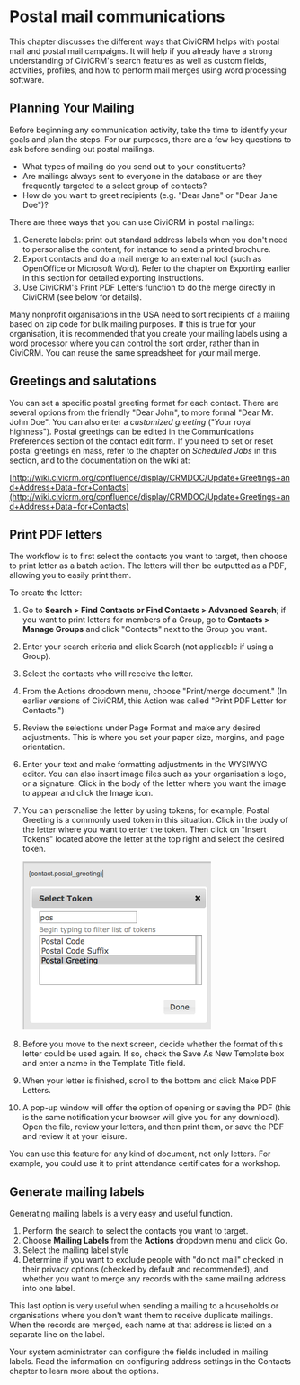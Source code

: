 # Postal mail communications

This chapter discusses the different ways that CiviCRM helps with postal
mail and postal mail campaigns. It will help if you already have a
strong understanding of CiviCRM's search features as well as custom
fields, activities, profiles, and how to perform mail merges using word
processing software.

## Planning Your Mailing

Before beginning any communication activity, take the time to identify
your goals and plan the steps. For our purposes, there are a few key
questions to ask before sending out postal mailings.

-   What types of mailing do you send out to your constituents?
-   Are mailings always sent to everyone in the database or are they
    frequently targeted to a select group of contacts?
-   How do you want to greet recipients (e.g. "Dear Jane" or "Dear Jane
    Doe")?

There are three ways that you can use CiviCRM in postal mailings:

1.  Generate labels: print out standard address labels when you don't
    need to personalise the content, for instance to send a printed
    brochure.
2.  Export contacts and do a mail merge to an external tool (such as
    OpenOffice or Microsoft Word). Refer to the chapter on Exporting
    earlier in this section for detailed exporting instructions. 
3.  Use CiviCRM's Print PDF Letters function to do the merge directly in
    CiviCRM (see below for details).

Many nonprofit organisations in the USA need to sort recipients of a
mailing based on zip code for bulk mailing purposes. If this is true for
your organisation, it is recommended that you create your mailing labels
using a word processor where you can control the sort order, rather than
in CiviCRM. You can reuse the same spreadsheet for your mail merge.

## Greetings and salutations

You can set a specific postal greeting format for each contact. There
are several options from the friendly "Dear John", to more formal "Dear
Mr. John Doe". You can also enter a *customized greeting* ("Your royal
highness"). Postal greetings can be edited in the Communications
Preferences section of the contact edit form. If you need to set or
reset postal greetings en mass, refer to the chapter on *Scheduled Jobs*
in this section, and to the documentation on the wiki at:

[http://wiki.civicrm.org/confluence/display/CRMDOC/Update+Greetings+and+Address+Data+for+Contacts](http://wiki.civicrm.org/confluence/display/CRMDOC/Update+Greetings+and+Address+Data+for+Contacts)


## Print PDF letters

The workflow is to first select the contacts you want to target, then
choose to print letter as a batch action. The letters will then be
outputted as a PDF, allowing you to easily print them.

To create the letter:

1.  Go to **Search > Find Contacts or Find Contacts > Advanced
    Search**; if you want to print letters for members of a Group, go
    to **Contacts > Manage Groups** and click "Contacts" next to the
    Group you want.
2.  Enter your search criteria and click Search (not applicable if using
    a Group).
3.  Select the contacts who will receive the letter.
4.  From the Actions dropdown menu, choose "Print/merge document."
    (In earlier versions of CiviCRM, this Action was called "Print PDF
    Letter for Contacts.")
5.  Review the selections under Page Format and make any desired
    adjustments. This is where you set your paper size, margins, and
    page orientation. 
6.  Enter your text and make formatting adjustments in the WYSIWYG
    editor. You can also insert image files such as your organisation's
    logo, or a signature. Click in the body of the letter where you want
    the image to appear and click the Image icon. 
7.  You can personalise the letter by using tokens; for example, Postal
    Greeting is a commonly used token in this situation. Click in the
    body of the letter where you want to enter the token. Then click on
    "Insert Tokens" located above the letter at the top right and select
    the desired token.

    ![PostalGreetingToken](../img/CiviCRM_update-CiviCore-PostalGreetingToken-en.png "PostalGreetingToken")

8.  Before you move to the next screen, decide whether the format of
    this letter could be used again. If so, check the Save As New
    Template box and enter a name in the Template Title field.
9.  When your letter is finished, scroll to the bottom and click Make
    PDF Letters.
10. A pop-up window will offer the option of opening or saving the PDF
    (this is the same notification your browser will give you for any
    download). Open the file, review your letters, and then print them,
    or save the PDF and review it at your leisure.

You can use this feature for any kind of document, not only letters. For
example, you could use it to print attendance certificates for a
workshop.

## Generate mailing labels

Generating mailing labels is a very easy and useful function.

1.  Perform the search to select the contacts you want to target.
2.  Choose **Mailing Labels** from the **Actions** dropdown menu and
    click Go.
3.  Select the mailing label style
4.  Determine if you want to exclude people with "do not mail" checked
    in their privacy options (checked by default and recommended), and
    whether you want to merge any records with the same mailing address
    into one label.

This last option is very useful when sending a mailing to a households
or organisations where you don't want them to receive duplicate
mailings. When the records are merged, each name at that address is
listed on a separate line on the label.

Your system administrator can configure the fields included in mailing
labels. Read the information on configuring address settings in the
Contacts chapter to learn more about the options.
